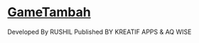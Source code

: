 # [GameTambah](https://tomyamgtx.github.io/GameTambah/)
Developed By RUSHIL
Published BY KREATIF APPS & AQ WISE
